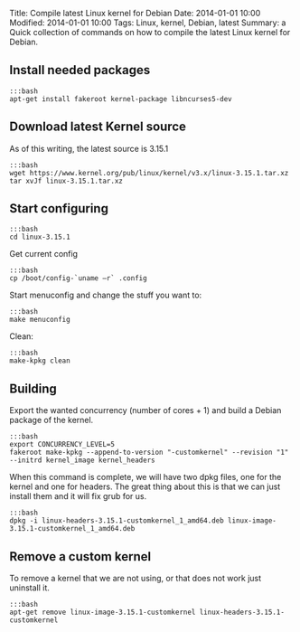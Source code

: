 Title: Compile latest Linux kernel for Debian
Date: 2014-01-01 10:00
Modified: 2014-01-01 10:00
Tags: Linux, kernel, Debian, latest
Summary: a Quick collection of commands on how to compile the latest Linux kernel for Debian.

## Install needed packages

    :::bash
    apt-get install fakeroot kernel-package libncurses5-dev

## Download latest Kernel source
As of this writing, the latest source is 3.15.1

    :::bash
    wget https://www.kernel.org/pub/linux/kernel/v3.x/linux-3.15.1.tar.xz
    tar xvJf linux-3.15.1.tar.xz

## Start configuring

    :::bash
    cd linux-3.15.1

Get current config

    :::bash
    cp /boot/config-`uname –r` .config

Start menuconfig and change the stuff you want to:

    :::bash
    make menuconfig

Clean:

    :::bash
    make-kpkg clean

## Building
Export the wanted concurrency (number of cores + 1) and build a Debian package of the kernel.

    :::bash
    export CONCURRENCY_LEVEL=5
    fakeroot make-kpkg --append-to-version "-customkernel" --revision "1" --initrd kernel_image kernel_headers

When this command is complete, we will have two dpkg files, one for the kernel and one for headers. The great thing about this is that we can just install them and it will fix grub for us.

    :::bash
    dpkg -i linux-headers-3.15.1-customkernel_1_amd64.deb linux-image-3.15.1-customkernel_1_amd64.deb

## Remove a custom kernel
To remove a kernel that we are not using, or that does not work just uninstall it.

    :::bash
    apt-get remove linux-image-3.15.1-customkernel linux-headers-3.15.1-customkernel
